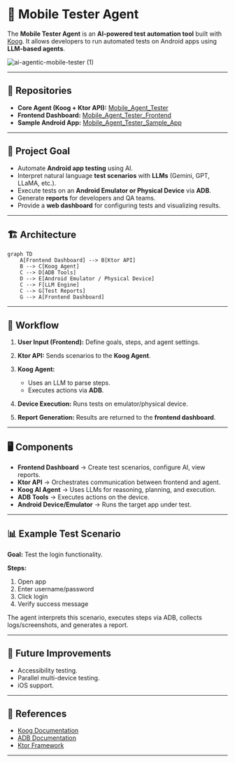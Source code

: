 # 🤖 Mobile Tester Agent

The **Mobile Tester Agent** is an **AI-powered test automation tool** built with [Koog](https://github.com/JetBrains/koog). It allows developers to run automated tests on Android apps using **LLM-based agents**.

![ai-agentic-mobile-tester (1)](https://github.com/user-attachments/assets/2042cf29-4207-4959-a6c1-e5d0c7d7e373)

---

## 📂 Repositories

* **Core Agent (Koog + Ktor API):** [Mobile_Agent_Tester](https://github.com/IdeaMan980/Mobile_Agent_Tester)
* **Frontend Dashboard:** [Mobile_Agent_Tester_Frontend](https://github.com/IdeaMan980/Mobile_Agent_Tester_Frontend)
* **Sample Android App:** [Mobile_Agent_Tester_Sample_App](https://github.com/IdeaMan980/Mobile_Agent_Tester_Sample_App)

---

## 🎯 Project Goal

* Automate **Android app testing** using AI.
* Interpret natural language **test scenarios** with **LLMs** (Gemini, GPT, LLaMA, etc.).
* Execute tests on an **Android Emulator or Physical Device** via **ADB**.
* Generate **reports** for developers and QA teams.
* Provide a **web dashboard** for configuring tests and visualizing results.

---

## 🏗️ Architecture

```mermaid
graph TD
    A[Frontend Dashboard] --> B[Ktor API]
    B --> C[Koog Agent]
    C --> D[ADB Tools]
    D --> E[Android Emulator / Physical Device]
    C --> F[LLM Engine]
    C --> G[Test Reports]
    G --> A[Frontend Dashboard]
```

---

## 🔄 Workflow

1. **User Input (Frontend):** Define goals, steps, and agent settings.
2. **Ktor API:** Sends scenarios to the **Koog Agent**.
3. **Koog Agent:**

   * Uses an LLM to parse steps.
   * Executes actions via **ADB**.
4. **Device Execution:** Runs tests on emulator/physical device.
5. **Report Generation:** Results are returned to the **frontend dashboard**.

---

## 🖥️ Components

* **Frontend Dashboard** → Create test scenarios, configure AI, view reports.
* **Ktor API** → Orchestrates communication between frontend and agent.
* **Koog AI Agent** → Uses LLMs for reasoning, planning, and execution.
* **ADB Tools** → Executes actions on the device.
* **Android Device/Emulator** → Runs the target app under test.

---

## 📊 Example Test Scenario

**Goal:** Test the login functionality.

**Steps:**

1. Open app
2. Enter username/password
3. Click login
4. Verify success message

The agent interprets this scenario, executes steps via ADB, collects logs/screenshots, and generates a report.

---

## 🚀 Future Improvements

* Accessibility testing.
* Parallel multi-device testing.
* iOS support.

---

## 📎 References

* [Koog Documentation](https://docs.koog.ai)
* [ADB Documentation](https://developer.android.com/studio/command-line/adb)
* [Ktor Framework](https://ktor.io)

---

